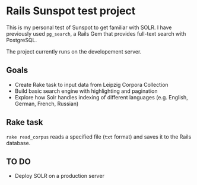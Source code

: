 # Rails Sunspot test project

This is my personal test of Sunspot to get familiar with SOLR. I have previously used `pg_search`, a Rails Gem that provides full-text search with PostgreSQL.

The project currently runs on the developement server.

## Goals
- Create Rake task to input data from Leipzig Corpora Collection
- Build basic search engine with highlighting and pagination
- Explore how Solr handles indexing of different languages (e.g. English, German, French, Russian)

## Rake task
`rake read_corpus` reads a specified file (`txt` format) and saves it to the Rails database.

## TO DO
- Deploy SOLR on a production server 
